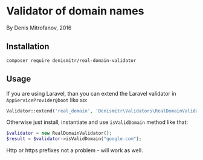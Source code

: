 # Validator of domain names

By Denis Mitrofanov, 2016

## Installation
    composer require denismitr/real-domain-validator

## Usage
If you are using Laravel, than you can extend the Laravel validator in `AppServiceProvider@boot` like so:

```php
Validator::extend('real_domain', 'Denismitr\Validators\RealDomainValidator@validationCallback');
```
Otherwise just install, instantiate and use `isValidDomain` method like that:

```php
$validator = new RealDomainValidator();
$result = $validator->isValidDomain("google.com");
```

Http or https prefixes not a problem - will work as well.